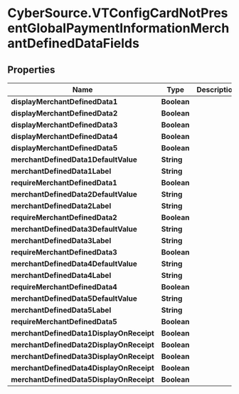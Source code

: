 # CyberSource.VTConfigCardNotPresentGlobalPaymentInformationMerchantDefinedDataFields

## Properties
Name | Type | Description | Notes
------------ | ------------- | ------------- | -------------
**displayMerchantDefinedData1** | **Boolean** |  | [optional] 
**displayMerchantDefinedData2** | **Boolean** |  | [optional] 
**displayMerchantDefinedData3** | **Boolean** |  | [optional] 
**displayMerchantDefinedData4** | **Boolean** |  | [optional] 
**displayMerchantDefinedData5** | **Boolean** |  | [optional] 
**merchantDefinedData1DefaultValue** | **String** |  | [optional] 
**merchantDefinedData1Label** | **String** |  | [optional] 
**requireMerchantDefinedData1** | **Boolean** |  | [optional] 
**merchantDefinedData2DefaultValue** | **String** |  | [optional] 
**merchantDefinedData2Label** | **String** |  | [optional] 
**requireMerchantDefinedData2** | **Boolean** |  | [optional] 
**merchantDefinedData3DefaultValue** | **String** |  | [optional] 
**merchantDefinedData3Label** | **String** |  | [optional] 
**requireMerchantDefinedData3** | **Boolean** |  | [optional] 
**merchantDefinedData4DefaultValue** | **String** |  | [optional] 
**merchantDefinedData4Label** | **String** |  | [optional] 
**requireMerchantDefinedData4** | **Boolean** |  | [optional] 
**merchantDefinedData5DefaultValue** | **String** |  | [optional] 
**merchantDefinedData5Label** | **String** |  | [optional] 
**requireMerchantDefinedData5** | **Boolean** |  | [optional] 
**merchantDefinedData1DisplayOnReceipt** | **Boolean** |  | [optional] 
**merchantDefinedData2DisplayOnReceipt** | **Boolean** |  | [optional] 
**merchantDefinedData3DisplayOnReceipt** | **Boolean** |  | [optional] 
**merchantDefinedData4DisplayOnReceipt** | **Boolean** |  | [optional] 
**merchantDefinedData5DisplayOnReceipt** | **Boolean** |  | [optional] 


